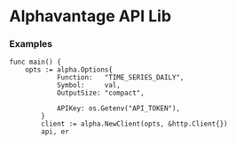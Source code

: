 # Alphavantage API Lib

### Examples

```
func main() {
	opts := alpha.Options{
			Function:   "TIME_SERIES_DAILY",
			Symbol:     val,
			OutputSize: "compact",

			APIKey: os.Getenv("API_TOKEN"),
		}
		client := alpha.NewClient(opts, &http.Client{})
		api, er